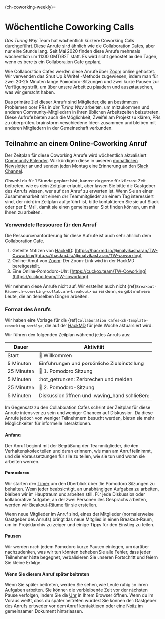 (ch-coworking-weekly)=
# Wöchentliche Coworking Calls

_Das Turing Way_ Team hat wöchentlich kürzere Coworking Calls durchgeführt. Diese Anrufe sind ähnlich wie die Collaboration Cafes, aber nur eine Stunde lang. Seit Mai 2020 finden diese Anrufe mehrmals wöchentlich um 11:00 GMT/BST statt. Es wird nicht gehostet an den Tagen, wenn es bereits ein Collaboration Cafe geplant.

Wie Collaboration Cafes werden diese Anrufe über [Zoom](https://www.zoom.us/) online gehostet. Wir verwenden das Shut Up & Write! -Methode zugewiesen, indem man für zwei 20-25 Minuten lange Pomodoro-Sitzungen und zwei kurze Pausen zur Verfügung stellt, um über unsere Arbeit zu plaudern und auszutauschen, was wir gemacht haben.

Das primäre Ziel dieser Anrufe sind Mitglieder, die an bestimmten Problemen oder PRs in _der Turing Way_ arbeiten, um mitzukommen und anderen Community-Mitgliedern in ihren üblichen Arbeitszeiten beizutreten. Diese Aufrufe bieten auch die Möglichkeit, Zweifel am Projekt zu klären, PRs zu überprüfen. brainstorm verschiedene Ideen zusammen und bleiben mit anderen Mitgliedern in der Gemeinschaft verbunden.

## Teilnahme an einem Online-Coworking Anruf

Der Zeitplan für diese Coworking Anrufe wird wöchentlich aktualisiert [Community Kalender](https://calendar.google.com/calendar/embed?src=theturingway%40gmail.com&ctz=Europe%2FLondon). Wir kündigen diese in unseren [monatlichen Newsletter](https://tinyletter.com/TuringWay/archive) an und senden jeden Montag eine Erinnerung an den [Slack Channel](https://tinyurl.com/jointuringwayslack).

Obwohl du für 1 Stunde geplant bist, kannst du gerne für kürzere Zeit beitreten, wie es dein Zeitplan erlaubt, aber lassen Sie bitte die Gastgeber des Anrufs wissen, wer auf den Anruf zu erwarten ist. Wenn Sie an einer Zusammenarbeit mit einem der Teammitglieder an einem Tag interessiert sind, der nicht im Zeitplan aufgeführt ist, bitte kontaktieren Sie sie auf Slack oder per E-Mail, damit sie einen gemeinsamen Slot finden können, um mit Ihnen zu arbeiten.

### Verwendete Ressource für den Anruf

Die Ressourcenanforderung für diese Aufrufe ist auch sehr ähnlich dem Collaboration Cafe.

1. Geteilte Notizen von [HackMD](https://hackmd.io/): [https://hackmd.io/@malvikasharan/TW-Coworking](https://hackmd.io/@malvikasharan/TW-coworking)
2. Online-Anruf von [Zoom](https://www.zoom.us/): Der Zoom-Link wird in der HackMD bereitgestellt.
3. Eine Online-Pomodoro-Uhr: [https://cuckoo.team/TW-Coworking](https://cuckoo.team/TW-coworking)

Wir nehmen diese Anrufe nicht auf. Wir erstellen auch nicht {ref}`Breakout-Räume<ch-coworking-collabcafe-breakout>` es sei denn, es gibt mehrere Leute, die an denselben Dingen arbeiten.

### Format des Anrufs

Wir haben eine Vorlage für die {ref}`Collaboration Cafes<ch-template-coworking-weekly>`, die auf der [HackMD](https://hackmd.io/@malvikasharan/TW-coworking) für jede Woche aktualisiert wird.

Wir führen den folgenden Zeitplan während jedes Anrufs aus:

| Dauer      | Aktivität                                     |
| ---------- | --------------------------------------------- |
| Start      | 👋 Willkommen                                  |
| 5 Minuten  | Einführungen und persönliche Zieleinstellung  |
| 25 Minuten | 🍅 1. Pomodoro Sitzung                         |
| 5 Minuten  | :hot_getrunken: Zerbrechen und melden         |
| 25 Minuten | 🍅 2. Pomodoro-Sitzung                         |
| 5 Minuten  | Diskussion öffnen und :waving_hand schließen: |

Im Gegensatz zu den Collaboration Cafes scheint der Zeitplan für diese Anrufe intensiver zu sein und weniger Chancen auf Diskussion. Da diese Anrufe jedoch von weniger Teilnehmern besucht werden, bieten sie mehr Möglichkeiten für informelle Interaktionen.

#### Anfang

Der Anruf beginnt mit der Begrüßung der Teammitglieder, die den Verhaltenskodex teilen und daran erinnern, wie man am Anruf teilnimmt, und die Voraussetzungen für alle zu teilen, wie sie tun und woran sie arbeiten werden.

#### Pomodoros

Wir starten den [Timer](https://cuckoo.team/TW-coworking) um den Überblick über die Pomodoro Sitzungen zu behalten. Wenn jeder beabsichtigt, an unabhängigen Aufgaben zu arbeiten, bleiben wir im Hauptraum und arbeiten still. Für jede Diskussion oder kollaborative Aufgabe, an der zwei Personen des Gesprächs arbeiten, werden wir [Breakout-Räume](#breakout-rooms) für sie erstellen.

Wenn neue Mitglieder im Anruf sind, eines der Mitglieder (normalerweise Gastgeber des Anrufs) bringt das neue Mitglied in einen Breakout-Raum, um im Projektarchiv zu zeigen und einige Tipps für den Einstieg zu teilen.

#### Pausen

Wir werden nach jedem Pomodoro kurze Pausen einlegen, um darüber nachzudenken, was wir tun könnten beheben Sie alle Fehler, dass jeder Teilnehmer hätte begegnet, verbalisieren Sie unseren Fortschritt und feiern Sie kleine Erfolge.

#### Wenn Sie diesem Anruf später beitreten

Wenn Sie später beitreten, werden Sie sehen, wie Leute ruhig an ihren Aufgaben arbeiten. Sie können die verbleibende Zeit vor der nächsten Pause verfolgen, indem Sie die [Uhr](https://cuckoo.team/TW-coworking) in Ihrem Browser öffnen. Wenn du im Voraus weißt, dass du später beitreten würdest Sie können den Gastgeber des Anrufs entweder vor dem Anruf kontaktieren oder eine Notiz im gemeinsamen Dokument hinterlassen.
